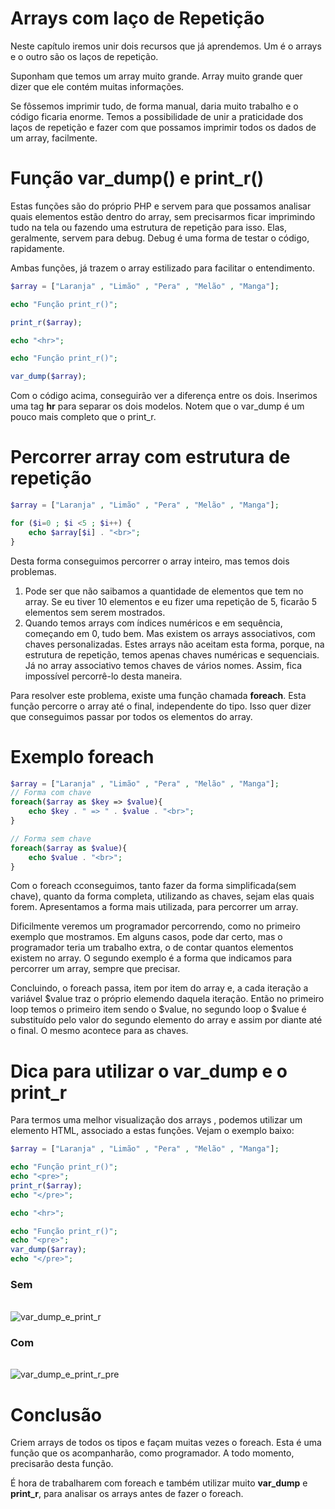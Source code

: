 # Arrays com laço de Repetição

Neste capítulo iremos unir dois recursos que já aprendemos. Um é o arrays e o outro são os laços de repetição.

Suponham que temos um array muito grande. Array muito grande quer dizer que ele contém muitas informações.

Se fôssemos imprimir tudo, de forma manual, daria muito trabalho e o código ficaria enorme. 
Temos a possibilidade de unir a praticidade dos laços de repetição e fazer com que possamos imprimir todos os dados de um array, facilmente.

# Função var\_dump() e print_r()

Estas funções são do próprio PHP e servem para que possamos analisar quais elementos estão dentro do array, sem precisarmos ficar imprimindo tudo na tela ou fazendo uma estrutura de repetição para isso. Elas, geralmente, servem para debug. 
Debug é uma forma de testar o código, rapidamente.

Ambas funções, já trazem o array estilizado para facilitar o entendimento.

```php
$array = ["Laranja" , "Limão" , "Pera" , "Melão" , "Manga"];

echo "Função print_r()";

print_r($array);

echo "<hr>";

echo "Função print_r()";

var_dump($array);
```

Com o código acima, conseguirão ver a diferença entre os dois. 
Inserimos uma tag **hr** para separar os dois modelos. 
Notem que o var\_dump é um pouco mais completo que o print\_r.

# Percorrer array com estrutura de repetição

```php
$array = ["Laranja" , "Limão" , "Pera" , "Melão" , "Manga"];

for ($i=0 ; $i <5 ; $i++) {
    echo $array[$i] . "<br>";
}
```

Desta forma conseguimos percorrer o array inteiro, mas temos dois problemas.

1. Pode ser que não saibamos a quantidade de elementos que tem no array. Se eu tiver 10 elementos e eu fizer uma repetição de 5, ficarão 5 elementos sem serem mostrados.
2. Quando temos arrays com índices numéricos e em sequência, começando em 0, tudo bem. Mas existem os arrays associativos, com chaves personalizadas. 
Estes arrays não aceitam esta forma, porque, na estrutura de repetição, temos apenas chaves numéricas e sequenciais. 
Já no array associativo temos chaves de vários nomes. Assim, fica impossível percorrê-lo desta maneira.

Para resolver este problema, existe uma função chamada **foreach**. Esta função percorre o array até o final, independente do tipo. Isso quer dizer que conseguimos passar por todos os elementos do array.

# Exemplo foreach

```php
$array = ["Laranja" , "Limão" , "Pera" , "Melão" , "Manga"];
// Forma com chave
foreach($array as $key => $value){
    echo $key . " => " . $value . "<br>";
}

// Forma sem chave
foreach($array as $value){
    echo $value . "<br>";
}
```

Com o foreach cconseguimos, tanto fazer da forma simplificada(sem chave), quanto da forma completa, utilizando as chaves, sejam elas quais forem. Apresentamos a forma mais utilizada, para percorrer um array.

Dificilmente veremos um programador percorrendo, como no  primeiro exemplo que mostramos. Em alguns casos, pode dar certo, mas o programador teria um trabalho extra, o de contar quantos elementos existem no array. 
O segundo exemplo é a forma que indicamos para percorrer um array, sempre que precisar.

Concluindo, o foreach passa, item por item do array e, a cada iteração a variável $value traz o próprio elemendo daquela iteração. 
Então no primeiro loop temos o primeiro item sendo o $value, no segundo loop o $value é substituído pelo valor do segundo elemento do array e assim por diante até o final. O mesmo acontece para as chaves.

# Dica para utilizar o var\_dump e o print_r

Para termos uma melhor visualização dos arrays , podemos utilizar um elemento HTML, associado a estas funções. 
Vejam o exemplo baixo:

```php
$array = ["Laranja" , "Limão" , "Pera" , "Melão" , "Manga"];

echo "Função print_r()";
echo "<pre>";
print_r($array);
echo "</pre>";

echo "<hr>";

echo "Função print_r()";
echo "<pre>";
var_dump($array);
echo "</pre>";
```

### Sem <pre></pre>

![var_dump_e_print_r](./images/var_dump_e_print_r.png "var_dump_e_print_r")

### Com <pre></pre>

![var_dump_e_print_r_pre](./images/var_dump_e_print_r_pre.png "var_dump_e_print_r_pre")

# Conclusão

Criem arrays de todos os tipos e façam muitas vezes o foreach. 
Esta é uma função que os acompanharão, como programador. A todo momento, precisarão desta função.

É hora de trabalharem com foreach e também utilizar muito **var\_dump** e **print_r**, para analisar os arrays antes de fazer o foreach.